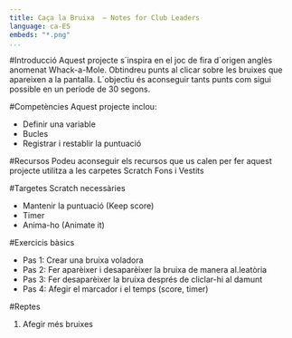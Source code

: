 ```yaml
---
title: Caça la Bruixa  — Notes for Club Leaders 
language: ca-ES
embeds: "*.png"
...
```


#Introducció
Aquest projecte s´inspira en el joc de fira d´origen anglès anomenat Whack-a-Mole. Obtindreu punts al clicar sobre les bruixes que apareixen a la pantalla. L´objectiu és aconseguir tants punts com sigui possible en un període de 30 segons.

#Competències
Aquest projecte inclou:

* Definir una variable
* Bucles
* Registrar i restablir la puntuació

#Recursos
Podeu aconseguir els recursos que us calen per fer aquest projecte utilitza a les carpetes Scratch Fons i Vestits

#Targetes Scratch necessàries
* Mantenir la puntuació (Keep score) 
* Timer 
* Anima-ho (Animate it)

#Exercicis bàsics
* Pas 1: Crear una bruixa voladora
* Pas 2: Fer aparèixer i desaparèixer la bruixa de manera al.leatòria
* Pas 3: Fer desaparèixer la bruixa després de cliclar-hi al damunt
* Pas 4: Afegir el marcador i el temps (score, timer)

#Reptes
1. Afegir més bruixes
